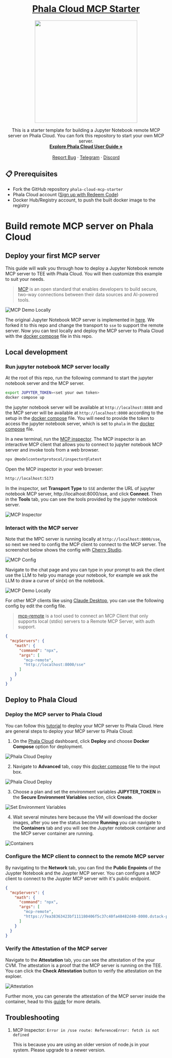 <div align="center">
  <a href="https://github.com/Phala-Network/phala-cloud-mcp-starter">
    <h1>Phala Cloud MCP Starter</h1>
  </a>
  <a href="https://cloud.phala.network/">
    <img height="320" src="imgs/banner.jpg" />
    <br />
  </a>
  <p align="center">
    This is a starter template for building a Jupyter Notebook remote MCP server on Phala Cloud. You can fork this repository to start your own MCP server.
    <br />
    <a href="https://phalanetwork.notion.site/Phala-Cloud-User-Guide-1700317e04a18018a98ed9ea39b02670"><strong>Explore Phala Cloud User Guide »</strong></a>
    <br />
    <br />
    <a href="https://github.com/Phala-Network/cloud-tee-starter-template/issues">Report Bug</a>
    ·
    <a href="https://t.me/+nbhjx1ADG9EyYmI9">Telegram</a>
    ·
    <a href="https://discord.gg/phala-network">Discord</a>
  </p>
</div>

## 📋 Prerequisites

- Fork the GitHub repository `phala-cloud-mcp-starter`
- Phala Cloud account ([Sign up with Redeem Code](https://cloud.phala.network/register?invite=WELCOME10))
- Docker Hub/Registry account, to push the built docker image to the registry

# Build remote MCP server on Phala Cloud

## Deploy your first MCP server

This guide will walk you through how to deploy a Jupyter Notebook remote MCP server to TEE with Phala Cloud. You will then customize this example to suit your needs.

> [MCP](https://www.anthropic.com/news/model-context-protocol) is an open standard that enables developers to build secure, two-way connections between their data sources and AI-powered tools.

![MCP Demo Locally](./imgs/mcp-demo-local.gif)

The original Jupyter Notebook MCP server is implemented in [here](https://github.com/datalayer-inc/jupyter_mcp_server). We forked it to this repo and change the transport to `sse` to support the remote server. Now you can test locally and deploy the MCP server to Phala Cloud with the [docker compose](docker-compose.yml) file in this repo.

## Local development

### Run jupyter notebook MCP server locally

At the root of this repo, run the following command to start the jupyter notebook server and the MCP server.

```bash
export JUPYTER_TOKEN=<set your own token>
docker compose up
```

the jupyter notebook server will be available at `http://localhost:8888` and the MCP server will be available at `http://localhost:8000` according to the setup in the [docker compose](docker-compose.yml) file. You will need to provide the token to access the jupyter notebook server, which is set to `phala` in the [docker compose](docker-compose.yml) file.

In a new terminal, run the [MCP inspector](https://github.com/modelcontextprotocol/inspector). The MCP inspector is an interactive MCP client that allows you to connect to jupyter notebook MCP server and invoke tools from a web browser.

```bash
npx @modelcontextprotocol/inspector@latest
```

Open the MCP inspector in your web browser:

```bash
http://localhost:5173
```

In the inspector, set **Transport Type** to `SSE` andenter the URL of jupyter notebook MCP server, http://localhost:8000/sse, and click **Connect**. Then in the **Tools** tab, you can see the tools provided by the jupyter notebook server.

![MCP Inspector](./imgs/inspector.png)

### Interact with the MCP server

Note that the MPC server is running locally at `http://localhost:8000/sse`, so next we need to config the MCP client to connect to the MCP server. The screenshot below shows the config with [Cherry Studio](https://docs.cherry-ai.com/en-us).

![MCP Config](./imgs/cherry-studio-config.png)

Navigate to the chat page and you can type in your prompt to ask the client use the LLM to help you manage your notebook, for example we ask the LLM to draw a curve of sin(x) on the notebook.

![MCP Demo Locally](./imgs/mcp-demo-local.gif)

For other MCP clients like using [Claude Desktop](https://claude.ai/download), you can use the following config by edit the config file.

> [mcp-remote](https://www.npmjs.com/package/mcp-remote) is a tool used to connect an MCP Client that only supports local (stdio) servers to a Remote MCP Server, with auth support.

```json
{
  "mcpServers": {
    "math": {
      "command": "npx",
      "args": [
        "mcp-remote",
        "http://localhost:8000/sse"
      ]
    }
  }
}
```

## Deploy to Phala Cloud

### Deploy the MCP server to Phala Cloud

You can follow this [tutorial](https://github.com/Phala-Network/phala-cloud-docs/blob/main/docs/deploy-to-phala-cloud.md) to deploy your MCP server to Phala Cloud. Here are general steps to deploy your MCP server to Phala Cloud:

1. On the [Phala Cloud](https://phala.network/cloud) dashboard, click **Deploy** and choose **Docker Compose** option for deployment.

![Phala Cloud Deploy](./imgs/choose-docker-deploy.png)

2. Navigate to **Advanced** tab, copy this [docker compose](docker-compose.yml) file to the input box.

![Phala Cloud Deploy](./imgs/copy-docker-compse.png)

3. Choose a plan and set the environment variables **JUPYTER_TOKEN** in the **Secure Environment Variables** section, click **Create**.

![Set Environment Variables](./imgs/set-env.png)

4. Wait several minutes here because the VM will download the docker images, after you see the status become **Running** you can navigate to the **Containers** tab and you will see the Jupyter notebook container and the MCP server container are running.

![Containers](./imgs/dashboard-container.png)

### Configure the MCP client to connect to the remote MCP server

By navigating to the **Network** tab, you can find the **Public Enpoints** of the Juypter Notebook and the Juypter MCP server. You can configure a MCP client to connect to the Juypter MCP server with it's public endpoint.

```json
{
  "mcpServers": {
    "math": {
      "command": "npx",
      "args": [
        "mcp-remote",
        "https://7ea38363423bf111180406f5c37c40fa48482d40-8000.dstack-prod2.phala.network/sse"
      ]
    }
  }
}
```

### Verify the Attestation of the MCP server

Navigate to the **Attestation** tab, you can see the attestation of the your CVM. The attestation is a proof that the MCP server is running on the TEE. You can click the **Check Attestation** button to verify the attestation on the exploer.

![Attestation](./imgs/mcp-attestation.png)

Further more, you can generate the attestation of the MCP server inside the container, head to this [guide](https://docs.phala.network/phala-cloud/migration/generate-ra-report) for more details.

## Troubleshooting

1. MCP Inspector: `Error in /sse route: ReferenceError: fetch is not defined`

    This is because you are using an older version of node.js in your system. Please upgrade to a newer version.
